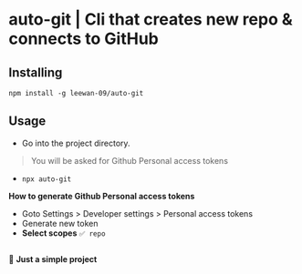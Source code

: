 # auto-git | Cli that creates new repo & connects to GitHub

## Installing

   `npm install -g leewan-09/auto-git`

## Usage 
 -   Go into the project directory.
> You will be asked for Github Personal access tokens
 - `npx auto-git`

**How to generate Github Personal access tokens**
 - Goto Settings > Developer settings > Personal access tokens
 - Generate new token
 - **Select scopes** `✅ repo`

##
📝 **Just a simple project**
